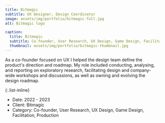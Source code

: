 ```yaml
---
title: Bitmagic
subtitle: UX Designer, Design Coordinator
image: assets/img/portfolio/bitmagic-full.jpg
alt: Bitmagic logo

caption:
  title: Bitmagic
  subtitle: Co-founder, User Research, UX Design, Game Design, Facilitation, Production
  thumbnail: assets/img/portfolio/bitmagic-thumbnail.jpg
---
```

As a co-founder focused on UX I helped the design team define the product's direction and roadmap. My role included conducting, analysing, and reporting on exploratory research, facilitating design and company-wide workshops and discussions, as well as owning and evolving the design roadmap.

{:.list-inline}
- Date: 2022 - 2023
- Client: Bitmagic
- Category: Co-founder, User Research, UX Design, Game Design, Facilitation, Production

